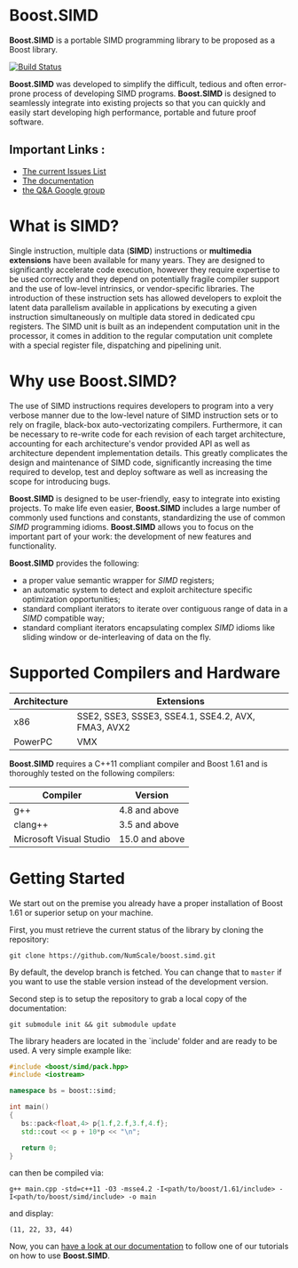 # Boost.SIMD

**Boost.SIMD** is a portable SIMD programming library to be proposed as a Boost library.

[![Build Status](https://travis-ci.org/NumScale/boost.simd.png?branch=develop)](https://travis-ci.org/NumScale/boost.simd)

**Boost.SIMD** was developed to simplify the difficult, tedious and often error-prone process of developing SIMD 
programs. **Boost.SIMD** is designed to seamlessly integrate into existing projects so that you can quickly and 
easily start developing high performance, portable and future proof software.

## Important Links :
 - [The current Issues List](https://github.com/NumScale/boost.simd/issues)
 - [The documentation](http://numscale.github.io/boost.simd/)
 - [the Q&A Google group](https://groups.google.com/forum/#!forum/boost-simd)
 
# What is SIMD?

Single instruction, multiple data (__SIMD__) instructions or **multimedia extensions** have been available
for many years. They are designed to significantly accelerate code execution, however they require expertise to be used correctly
and they depend on potentially fragile compiler support and the use of low-level intrinsics, or vendor-specific libraries.
The introduction of these instruction sets has allowed developers to exploit the latent data parallelism available in applications by
executing a given instruction simultaneously on multiple data stored in dedicated cpu registers. The SIMD unit is built as an independent
computation unit in the processor, it comes in addition to the regular computation unit complete with a special register file,
dispatching and pipelining unit.

# Why use Boost.SIMD?

The use of SIMD instructions requires developers to program into a very verbose manner due to the low-level nature of SIMD instruction
sets or to rely on fragile, black-box auto-vectorizating compilers. Furthermore, it can be necessary to re-write code for each revision 
of each target architecture, accounting for each architecture's vendor provided API as well as architecture dependent implementation details. 
This greatly complicates the design and maintenance of SIMD code, significantly increasing the time required to develop, test and deploy 
software as well as increasing the scope for introducing bugs.

**Boost.SIMD** is designed to be user-friendly, easy to integrate into existing projects. To make life even easier, **Boost.SIMD** includes
a large number of commonly used functions and constants, standardizing the use of common _SIMD_ programming idioms. **Boost.SIMD** allows 
you to focus on the important part of your work: the development of new features and functionality.

**Boost.SIMD** provides the following:

  + a proper value semantic wrapper for _SIMD_ registers;
  + an automatic system to detect and exploit architecture specific optimization opportunities;
  + standard compliant iterators to iterate over contiguous range of data in a _SIMD_ compatible way;
  + standard compliant iterators encapsulating complex _SIMD_ idioms like sliding window or de-interleaving of data on the fly.

# Supported Compilers and Hardware

Architecture | Extensions
-------------|-----------------------------------------------------
x86          | SSE2, SSE3, SSSE3, SSE4.1, SSE4.2, AVX, FMA3, AVX2
PowerPC      | VMX

**Boost.SIMD** requires a C++11 compliant compiler and Boost 1.61 and is thoroughly tested on the following compilers:

Compiler                | Version
------------------------|-------------------
g++                     | 4.8 and above
clang++                 | 3.5 and above
Microsoft Visual Studio | 15.0 and above

# Getting Started

We start out on the premise you already have a proper installation of Boost 1.61 or superior setup on your machine.

First, you must retrieve the current status of the library by cloning the repository: 

    git clone https://github.com/NumScale/boost.simd.git

By default, the develop branch is fetched. You can change that to `master` if you want to use the stable
version instead of the development version. 

Second step is to setup the repository to grab a local copy of the documentation:

    git submodule init && git submodule update

The library headers are located in the `include\' folder and are ready to be used. A very simple
example like:

```cpp
#include <boost/simd/pack.hpp>
#include <iostream>

namespace bs = boost::simd;

int main() 
{
   bs::pack<float,4> p{1.f,2.f,3.f,4.f};
   std::cout << p + 10*p << "\n";

   return 0;
}
```

can then be compiled via:

    g++ main.cpp -std=c++11 -O3 -msse4.2 -I<path/to/boost/1.61/include> -I<path/to/boost/simd/include> -o main

and display:

    (11, 22, 33, 44)

Now, you can [have a look at our documentation](http://numscale.github.io/boost.simd/) to follow one of our tutorials on how to use **Boost.SIMD**.
